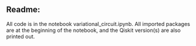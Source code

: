 ## Readme:

All code is in the notebook variational_circuit.ipynb. All imported packages are at the beginning of the notebook, and the Qiskit version(s) are also printed out.